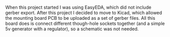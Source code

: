 When this project started I was using EasyEDA, which did not include gerber export. After this project I decided to move to Kicad, which allowed the mounting board PCB to be uploaded as a set of gerber files. All this board does is connect different though-hole sockets together (and a simple 5v generator with a regulator), so a schematic was not needed. 
